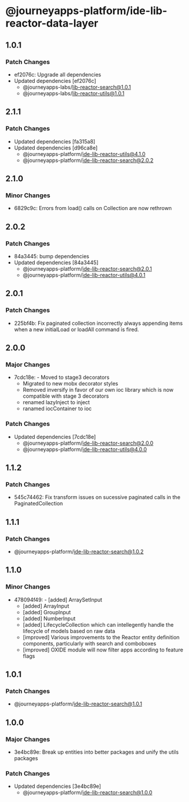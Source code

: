 # @journeyapps-platform/ide-lib-reactor-data-layer

## 1.0.1

### Patch Changes

- ef2076c: Upgrade all dependencies
- Updated dependencies [ef2076c]
  - @journeyapps-labs/lib-reactor-search@1.0.1
  - @journeyapps-labs/lib-reactor-utils@1.0.1

## 2.1.1

### Patch Changes

- Updated dependencies [fa315a8]
- Updated dependencies [d96ca8e]
  - @journeyapps-platform/ide-lib-reactor-utils@4.1.0
  - @journeyapps-platform/ide-lib-reactor-search@2.0.2

## 2.1.0

### Minor Changes

- 6829c9c: Errors from load() calls on Collection are now rethrown

## 2.0.2

### Patch Changes

- 84a3445: bump dependencies
- Updated dependencies [84a3445]
  - @journeyapps-platform/ide-lib-reactor-search@2.0.1
  - @journeyapps-platform/ide-lib-reactor-utils@4.0.1

## 2.0.1

### Patch Changes

- 225bf4b: Fix paginated collection incorrectly always appending items when a new initialLoad or loadAll command is fired.

## 2.0.0

### Major Changes

- 7cdc18e: - Moved to stage3 decorators
  - Migrated to new mobx decorator styles
  - Removed inversify in favor of our own ioc library which is now compatible with stage 3 decorators
  - renamed lazyInject to inject
  - ranamed iocContainer to ioc

### Patch Changes

- Updated dependencies [7cdc18e]
  - @journeyapps-platform/ide-lib-reactor-search@2.0.0
  - @journeyapps-platform/ide-lib-reactor-utils@4.0.0

## 1.1.2

### Patch Changes

- 545c74462: Fix transform issues on sucessive paginated calls in the PaginatedCollection

## 1.1.1

### Patch Changes

- @journeyapps-platform/ide-lib-reactor-search@1.0.2

## 1.1.0

### Minor Changes

- 478094f49: - [added] ArraySetInput
  - [added] ArrayInput
  - [added] GroupInput
  - [added] NumberInput
  - [added] LifecycleCollection which can intellegently handle the lifecycle of models based on raw data
  - [improved] Various improvements to the Reactor entity definition components, particularly with search and comboboxes
  - [improved] OXIDE module will now filter apps according to feature flags

## 1.0.1

### Patch Changes

- @journeyapps-platform/ide-lib-reactor-search@1.0.1

## 1.0.0

### Major Changes

- 3e4bc89e: Break up entities into better packages and unify the utils packages

### Patch Changes

- Updated dependencies [3e4bc89e]
  - @journeyapps-platform/ide-lib-reactor-search@1.0.0

